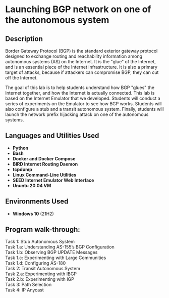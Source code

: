 <h1>Launching BGP network on one of the autonomous system</h1>

<h2>Description</h2>
Border Gateway Protocol (BGP) is the standard exterior gateway protocol designed to exchange routing and reachability information among autonomous systems (AS) on the Internet. It is the "glue" of the Internet, and is an essential piece of the Internet infrastructure. It is also a primary target of attacks, because if attackers can compromise BGP, they can cut off the Internet.

The goal of this lab is to help students understand how BGP "glues" the Internet together, and how the Internet is actually connected. This lab is based on the Internet Emulator that we developed. Students will conduct a series of experiments on the Emulator to see how BGP works. Students will also configure a stub and a transit autonomous system. Finally, students will launch the network prefix hijacking attack on one of the autonomous systems.
<br />


<h2>Languages and Utilities Used</h2>

- <b>Python</b>
- <b>Bash</b>
- <b>Docker and Docker Compose</b>
- <b>BIRD Internet Routing Daemon</b>
- <b>tcpdump</b>
- <b>Linux Command-Line Utilities</b>
- <b>SEED Internet Emulator Web Interface</b>
- <b>Ununtu 20.04 VM</b>

<h2>Environments Used </h2>

- <b>Windows 10</b> (21H2)

<h2>Program walk-through:</h2>

Task 1: Stub Autonomous System<br>
  Task 1.a: Understanding AS-155’s BGP Configuration<br>
  Task 1.b: Observing BGP UPDATE Messages<br>
  Task 1.c: Experimenting with Large Communities<br>
  Task 1.d: Configuring AS-180<br>
Task 2: Transit Autonomous System<br>
  Task 2.a: Experimenting with IBGP<br>
  Task 2.b: Experimenting with IGP<br>
Task 3: Path Selection<br>
Task 4: IP Anycast<br>
